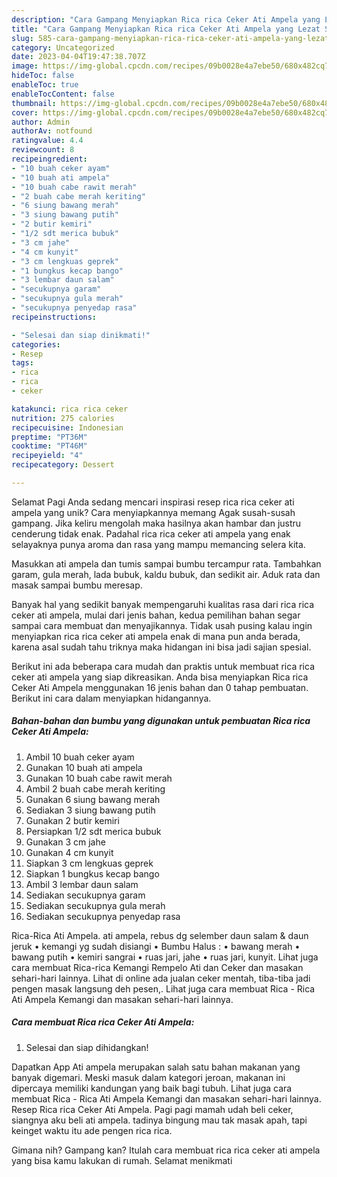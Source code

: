 ```yaml
---
description: "Cara Gampang Menyiapkan Rica rica Ceker Ati Ampela yang Lezat Sekali, Sempurna"
title: "Cara Gampang Menyiapkan Rica rica Ceker Ati Ampela yang Lezat Sekali, Sempurna"
slug: 585-cara-gampang-menyiapkan-rica-rica-ceker-ati-ampela-yang-lezat-sekali-sempurna
category: Uncategorized
date: 2023-04-04T19:47:38.707Z
image: https://img-global.cpcdn.com/recipes/09b0028e4a7ebe50/680x482cq70/rica-rica-ceker-ati-ampela-foto-resep-utama.jpg
hideToc: false
enableToc: true
enableTocContent: false
thumbnail: https://img-global.cpcdn.com/recipes/09b0028e4a7ebe50/680x482cq70/rica-rica-ceker-ati-ampela-foto-resep-utama.jpg
cover: https://img-global.cpcdn.com/recipes/09b0028e4a7ebe50/680x482cq70/rica-rica-ceker-ati-ampela-foto-resep-utama.jpg
author: Admin
authorAv: notfound
ratingvalue: 4.4
reviewcount: 8
recipeingredient:
- "10 buah ceker ayam"
- "10 buah ati ampela"
- "10 buah cabe rawit merah"
- "2 buah cabe merah keriting"
- "6 siung bawang merah"
- "3 siung bawang putih"
- "2 butir kemiri"
- "1/2 sdt merica bubuk"
- "3 cm jahe"
- "4 cm kunyit"
- "3 cm lengkuas geprek"
- "1 bungkus kecap bango"
- "3 lembar daun salam"
- "secukupnya garam"
- "secukupnya gula merah"
- "secukupnya penyedap rasa"
recipeinstructions:

- "Selesai dan siap dinikmati!"
categories:
- Resep
tags:
- rica
- rica
- ceker

katakunci: rica rica ceker 
nutrition: 275 calories
recipecuisine: Indonesian
preptime: "PT36M"
cooktime: "PT46M"
recipeyield: "4"
recipecategory: Dessert

---
```



Selamat Pagi Anda sedang mencari inspirasi resep rica rica ceker ati ampela yang unik? Cara menyiapkannya memang Agak susah-susah gampang. Jika keliru mengolah maka hasilnya akan hambar dan justru cenderung tidak enak. Padahal rica rica ceker ati ampela yang enak selayaknya punya aroma dan rasa yang mampu memancing selera kita.


Masukkan ati ampela dan tumis sampai bumbu tercampur rata. Tambahkan garam, gula merah, lada bubuk, kaldu bubuk, dan sedikit air. Aduk rata dan masak sampai bumbu meresap.

Banyak hal yang sedikit banyak mempengaruhi kualitas rasa dari rica rica ceker ati ampela, mulai dari jenis bahan, kedua pemilihan bahan segar sampai cara membuat dan menyajikannya. Tidak usah pusing kalau ingin menyiapkan rica rica ceker ati ampela enak di mana pun anda berada, karena asal sudah tahu triknya maka hidangan ini bisa jadi sajian spesial.


Berikut ini ada beberapa cara mudah dan praktis untuk membuat rica rica ceker ati ampela yang siap dikreasikan. Anda bisa menyiapkan Rica rica Ceker Ati Ampela menggunakan 16 jenis bahan dan 0 tahap pembuatan. Berikut ini cara dalam menyiapkan hidangannya.

<!--inarticleads1-->

##### Bahan-bahan dan bumbu yang digunakan untuk pembuatan Rica rica Ceker Ati Ampela:

1. Ambil 10 buah ceker ayam
1. Gunakan 10 buah ati ampela
1. Gunakan 10 buah cabe rawit merah
1. Ambil 2 buah cabe merah keriting
1. Gunakan 6 siung bawang merah
1. Sediakan 3 siung bawang putih
1. Gunakan 2 butir kemiri
1. Persiapkan 1/2 sdt merica bubuk
1. Gunakan 3 cm jahe
1. Gunakan 4 cm kunyit
1. Siapkan 3 cm lengkuas geprek
1. Siapkan 1 bungkus kecap bango
1. Ambil 3 lembar daun salam
1. Sediakan secukupnya garam
1. Sediakan secukupnya gula merah
1. Sediakan secukupnya penyedap rasa


Rica-Rica Ati Ampela. ati ampela, rebus dg selember daun salam &amp; daun jeruk • kemangi yg sudah disiangi • Bumbu Halus : • bawang merah • bawang putih • kemiri sangrai • ruas jari, jahe • ruas jari, kunyit. Lihat juga cara membuat Rica-rica Kemangi Rempelo Ati dan Ceker dan masakan sehari-hari lainnya. Lihat di online ada jualan ceker mentah, tiba-tiba jadi pengen masak langsung deh pesen,. Lihat juga cara membuat Rica - Rica Ati Ampela Kemangi dan masakan sehari-hari lainnya. 

<!--inarticleads2-->

##### Cara membuat Rica rica Ceker Ati Ampela:


1. Selesai dan siap dihidangkan!

Dapatkan App Ati ampela merupakan salah satu bahan makanan yang banyak digemari. Meski masuk dalam kategori jeroan, makanan ini dipercaya memiliki kandungan yang baik bagi tubuh. Lihat juga cara membuat Rica - Rica Ati Ampela Kemangi dan masakan sehari-hari lainnya. Resep Rica rica Ceker Ati Ampela. Pagi pagi mamah udah beli ceker, siangnya aku beli ati ampela. tadinya bingung mau tak masak apah, tapi keinget waktu itu ade pengen rica rica. 

Gimana nih? Gampang kan? Itulah cara membuat rica rica ceker ati ampela yang bisa kamu lakukan di rumah. Selamat menikmati
